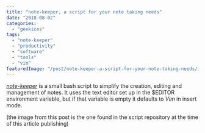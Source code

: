 ```yaml
---
title: "note-keeper, a script for your note taking needs"
date: "2018-08-02"
categories: 
  - "geekices"
tags: 
  - "note-keeper"
  - "productivity"
  - "software"
  - "tools"
  - "vim"
featuredImage: "/post/note-keeper-a-script-for-your-note-taking-needs/images/note-keeper.gif"
---
```


_[note-keeper](https://github.com/dcchambers/note-keeper)_ is a small bash script to simplify the creation, editing and management of notes. It uses the text editor set up in the $EDITOR environment variable, but if that variable is empty it defaults to _Vim_ in insert mode.  

(the image from this post is the one found in the script repository at the time of this article publishing)
